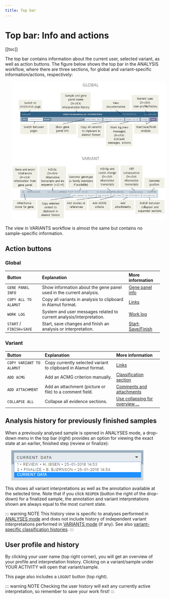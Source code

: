 ```yaml
---
title: Top bar
---
```


# Top bar: Info and actions

[[toc]]

The top bar contains information about the current user, selected variant, as well as action buttons. The figure below shows the top bar in the ANALYSIS workflow, where there are three sections, for global and variant-specific information/actions, respectively:

<div style="text-indent: 4%;"><img src="./img/top_bar.png"></div>

The view in VARIANTS workflow is almost the same but contains no sample-specific information.

## Action buttons

### Global

Button  | Explanation | More information
:---  | :---  | :---
`GENE PANEL INFO` | Show information about the gene panel used in the current analysis. | [Gene panel info](/manual/info-page.html#gene-panel-info)
`COPY ALL TO ALAMUT`  | Copy all variants in analysis to clipboard in Alamut format. | [Links](/manual/classification-page.html#links-to-the-web-and-alamut)
`WORK LOG`  | System and user messages related to current analysis/interpretation. |  [Work log](/manual/worklog.md)
`START` / <br>`FINISH`+`SAVE` | Start, save changes and finish an analysis or interpretation. | [Start](/manual/classification-page.html#start-an-analysis-or-interpretation); [Save/Finish](/manual/classification-page.html#save-and-finish)


### Variant

Button  | Explanation | More information
:---  | :---  | :---
`COPY VARIANT TO ALAMUT`  | Copy currently selected variant to clipboard in Alamut format.  | [Links](/manual/classification-page.html#links-to-the-web-and-alamut)
`ADD ACMG`  | Add an ACMG criterion manually. | [Classification section](/manual/classification-section.html#add-acmg-criterion-manually)
`ADD ATTACHMENT`  | Add an attachment (picture or file) to a comment field. | [Comments and attachments](/manual/classification-page.html#comments-and-attachments)
`COLLAPSE ALL`  | Collapse all evidence sections. | [Use collapsing for overview ...](/manual/classification-page.html#use-collapsing-for-overview-and-marking-sections-as-done)


## Analysis history for previously finished samples

When a previously analysed sample is opened in ANALYSES mode, a drop-down menu in the top bar (right) provides an option for viewing the exact state at an earlier, finished step (review or finalize):

<div style="text-indent: 4%;"><img src="./img/analyses_history_select.png"></div>

This shows all variant interpretations as well as the annotation available at the selected time. Note that if you click `REOPEN` (button the right of the drop-down) for a finalized sample, the annotation and variant interpretations shown are always equal to the most current state.

::: warning NOTE
This history view is specific to analyses performed in [ANALYSES mode](/manual/workflows.html#sample-centered-workflow-analyses) and does not include history of independent variant interpretations performed in [VARIANTS mode](/manual/workflows.html#variant-centered-workflow-variants) (if any). See also [variant-specific classification histories](/manual/classification-section.html#variants-with-a-previous-interpretation).
:::

## User profile and history

By clicking your user name (top right corner), you will get an overview of your profile and interpretation history. Clicking on a variant/sample under YOUR ACTIVITY will open that variant/sample.

This page also includes a `LOGOUT` button (top right).

::: warning NOTE
Checking the user history will exit any currently active interpretation, so remember to save your work first!
:::